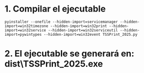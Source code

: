 # 1. Compilar el ejecutable

``` shell
pyinstaller --onefile --hidden-import=servicemanager --hidden-import=win32timezone --hidden-import=win32print --hidden-import=win32service --hidden-import=win32serviceutil --hidden-import=pywintypes --hidden-import=win32event TSSPrint_2025.py
```

# 2. El ejecutable se generará en: dist\TSSPrint_2025.exe
